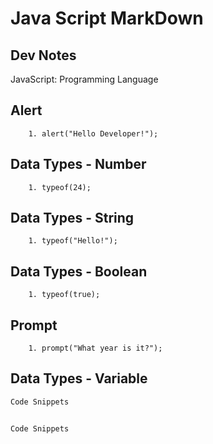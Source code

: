 <!-- This Markdown Document is intended to use as a Java Script FAQ Guide  -->

# Java Script MarkDown

## Dev Notes
JavaScript: Programming Language

<!-- ALERT -->
## Alert
```
    1. alert("Hello Developer!");
```

<!-- DATA TYPE - NUMBER -->
## Data Types - Number
```
    1. typeof(24); 
```

<!-- DATA TYPE - STRING -->
## Data Types - String
```
    1. typeof("Hello!");
```

<!-- DATA TYPE - BOOLEAN -->
## Data Types - Boolean
```
    1. typeof(true); 
```

<!-- PROMPT -->
## Prompt
```
    1. prompt("What year is it?");
```

<!-- DATA TYPE - VARIABLE -->
## Data Types - Variable
```
Code Snippets
```

<!--   -->
## 
```
Code Snippets
```


<!-- This Markdown Document is intended to use as a Java Script FAQ Guide  -->
